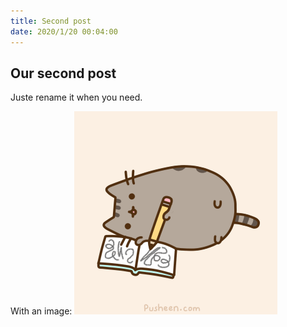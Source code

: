 ```yaml
---
title: Second post
date: 2020/1/20 00:04:00
---
```


## Our second post

Juste rename it when you need.

With an image:
![alt text for the image](/images/best-gif-ever.gif)

